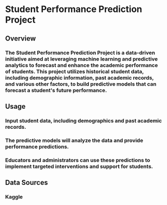 # Student Performance Prediction Project
## Overview
### The Student Performance Prediction Project is a data-driven initiative aimed at leveraging machine learning and predictive analytics to forecast and enhance the academic performance of students. This project utilizes historical student data, including demographic information, past academic records, and various other factors, to build predictive models that can forecast a student's future performance.

## Usage
### Input student data, including demographics and past academic records.
### The predictive models will analyze the data and provide performance predictions.
### Educators and administrators can use these predictions to implement targeted interventions and support for students.

## Data Sources
### Kaggle